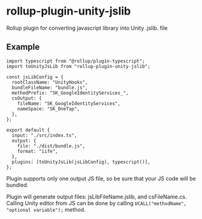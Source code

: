 # rollup-plugin-unity-jslib

Rollup plugin for converting javascript library into Unity .jslib. file

## Example

```
import typescript from "@rollup/plugin-typescript";
import toUnityJsLib from "rollup-plugin-unity-jslib";

const jsLibConfig = {
  rootClassName: "UnityHooks",
  bundleFileName: "bundle.js",
  methodPrefix: "SK_GoogleIdentityServices_",
  csOutput: {
    fileName: "SK_GoogleIdentityServices",
    nameSpace: "SK_OneTap",
  },
};

export default {
  input: "./src/index.ts",
  output: {
    file: "./dist/bundle.js",
    format: "iife",
  },
  plugins: [toUnityJsLib(jsLibConfig), typescript()],
};

```

Plugin supports only one output JS file, so be sure that your JS code will be bundled.

Plugin will generate output files: jsLibFileName.jslib, and csFileName.cs.
Calling Unity editor from JS can be done by calling `UCALL("methodName", "optional variable");` method.
